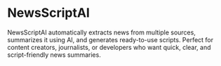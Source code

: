 # NewsScriptAI
NewsScriptAI automatically extracts news from multiple sources, summarizes it using AI, and generates ready-to-use scripts. Perfect for content creators, journalists, or developers who want quick, clear, and script-friendly news summaries.

